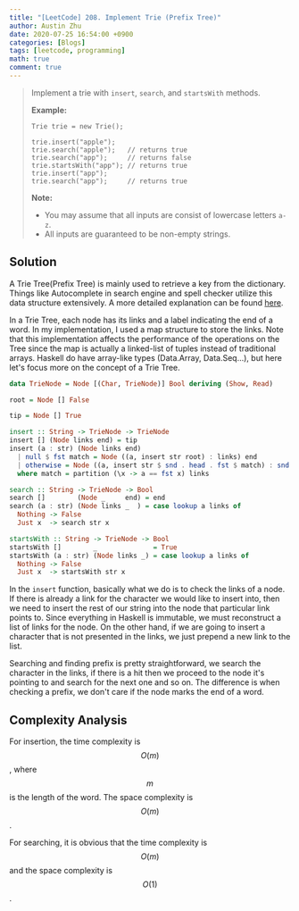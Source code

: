 ```yaml
---
title: "[LeetCode] 208. Implement Trie (Prefix Tree)"
author: Austin Zhu
date: 2020-07-25 16:54:00 +0900
categories: [Blogs]
tags: [leetcode, programming]
math: true
comment: true
---
```


> Implement a trie with `insert`, `search`, and `startsWith` methods.
>
> **Example:**
>
> ```
> Trie trie = new Trie();
> 
> trie.insert("apple");
> trie.search("apple");   // returns true
> trie.search("app");     // returns false
> trie.startsWith("app"); // returns true
> trie.insert("app");   
> trie.search("app");     // returns true
> ```
>
> **Note:**
>
> - You may assume that all inputs are consist of lowercase letters `a-z`.
> - All inputs are guaranteed to be non-empty strings.

## Solution

A Trie Tree(Prefix Tree) is mainly used to retrieve a key from the dictionary.  Things like Autocomplete in search engine and spell checker utilize this data structure extensively. A more detailed explanation can be found [here](https://en.wikipedia.org/wiki/Trie).

In a Trie Tree, each node has its links and a label indicating the end of a word. In my implementation, I used a map structure to store the links. Note that this implementation affects the performance of the operations on the Tree since the map is actually a linked-list of tuples instead of traditional arrays. Haskell do have array-like types (Data.Array, Data.Seq...), but here let's focus more on the concept of a Trie Tree.

```haskell
data TrieNode = Node [(Char, TrieNode)] Bool deriving (Show, Read)

root = Node [] False

tip = Node [] True

insert :: String -> TrieNode -> TrieNode
insert [] (Node links end) = tip
insert (a : str) (Node links end)
  | null $ fst match = Node ((a, insert str root) : links) end
  | otherwise = Node ((a, insert str $ snd . head . fst $ match) : snd match) end
  where match = partition (\x -> a == fst x) links

search :: String -> TrieNode -> Bool
search []        (Node _     end) = end
search (a : str) (Node links _  ) = case lookup a links of
  Nothing -> False
  Just x  -> search str x

startsWith :: String -> TrieNode -> Bool
startsWith []        _              = True
startsWith (a : str) (Node links _) = case lookup a links of
  Nothing -> False
  Just x  -> startsWith str x
```

In the `insert` function, basically what we do is to check the links of a node. If there is already a link for the character we would like to insert into, then we need to insert the rest of our string into the node that particular link points to. Since everything in Haskell is immutable, we must reconstruct a list of links for the node. On the other hand, if we are going to insert a character that is not presented in the links, we just prepend a new link to the list.

Searching and finding prefix is pretty straightforward, we search the character in the links, if there is a hit then we proceed to the node it's pointing to and search for the next one and so on. The difference is when checking a prefix, we don't care if the node marks the end of a word.

## Complexity Analysis

For insertion, the time complexity is $$O(m)$$, where $$m$$ is the length of the word. The space complexity is $$O(m)$$.

For searching, it is obvious that the time complexity is $$O(m)$$ and the space complexity is $$O(1)$$.

